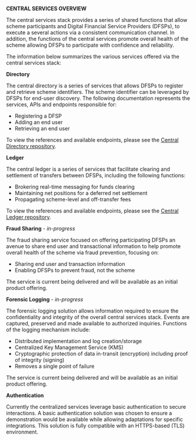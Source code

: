 **CENTRAL SERVICES OVERVIEW**

The central services stack provides a series of shared functions that allow scheme participants and Digital Financial Service Providers (DFSPs), to execute a several actions via a consistent communication channel. In addition, the functions of the central services promote overall health of the scheme allowing DFSPs to participate with confidence and reliability.

The information below summarizes the various services offered via the central services stack:

**Directory**

The central directory is a series of services that allows DFSPs to register and retrieve scheme identifiers. The scheme identifier can be leveraged by DFSPs for end-user discovery. The following documentation represents the services, APIs and endpoints responsible for:

- Registering a DFSP
- Adding an end user
- Retrieving an end user

To view the references and available endpoints, please see the [Central Directory repository](https://github.com/LevelOneProject/central-directory).

**Ledger**

The central ledger is a series of services that facilitate clearing and settlement of transfers between DFSPs, including the following functions:

- Brokering real-time messaging for funds clearing
- Maintaining net positions for a deferred net settlement
- Propagating scheme-level and off-transfer fees

To view the references and available endpoints, please see the [Central Ledger repository](https://github.com/LevelOneProject/central-ledger).

**Fraud Sharing** - *in-progress*

The fraud sharing service focused on offering participating DFSPs an avenue to share end user and transactional information to help promote overall health of the scheme via fraud prevention, focusing on:

- Sharing end user and transaction information
- Enabling DFSPs to prevent fraud, not the scheme

The service is current being delivered and will be available as an initial product offering.

**Forensic Logging** - *in-progress*

The forensic logging solution allows information required to ensure the confidentiality and integrity of the overall central services stack. Events are captured, preserved and made available to authorized inquiries. Functions of the logging mechanism include:

- Distributed implementation and log creation/storage
- Centralized Key Management Service (KMS)
- Cryptographic protection of data in-transit (encryption) including proof of integrity (signing)
- Removes a single point of failure

The service is current being delivered and will be available as an initial product offering.

**Authentication**

Currently the centralized services leverage basic authentication to secure interactions. A basic authentication solution was chosen to ensure a demonstration would be available while allowing adaptations for specific integrations. This solution is fully compatible with an HTTPS-based (TLS) environment.
